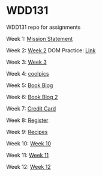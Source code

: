 # WDD131
WDD131 repo for assignments

Week 1: [Mission Statement](https://shumwaynate.github.io/WDD131/mission)

Week 2: [Week 2](https://shumwaynate.github.io/WDD131/week2)
    DOM Practice: [Link](https://shumwaynate.github.io/WDD131/DOMPractice/dom-basics.html)

Week 3: [Week 3](https://shumwaynate.github.io/WDD131/week3)

Week 4: [coolpics](https://shumwaynate.github.io/WDD131/coolpics)

Week 5: [Book Blog](https://shumwaynate.github.io/WDD131/blog)

Week 6: [Book Blog 2](https://shumwaynate.github.io/WDD131/blog2)

Week 7: [Credit Card](https://shumwaynate.github.io/WDD131/creditcard)

Week 8: [Register](https://shumwaynate.github.io/WDD131/register)

Week 9: [Recipes](https://shumwaynate.github.io/WDD131/recipes)

Week 10: [Week 10](https://shumwaynate.github.io/WDD131/week10)

Week 11: [Week 11](https://shumwaynate.github.io/WDD131/week11)

Week 12: [Week 12](https://shumwaynate.github.io/WDD131/week12)